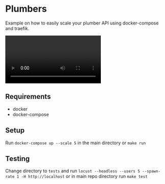 # Plumbers

Example on how to easily scale your plumber API using docker-compose and
traefik.

![](docs/tests.webm)

## Requirements

- docker
- docker-compose

## Setup

Run `docker-compose up --scale 5` in the main directory or `make run`

## Testing

Change directory to `tests` and run `locust --headless --users 5 --spawn-rate 1
-H http://localhost` or in main repo directory run `make test`
